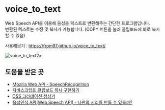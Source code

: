# voice_to_text
Web Speech API를 이용해 음성을 텍스트로 변환해주는 간단한 프로그램입니다.  
변환된 텍스트는 수정 및 복사가 가능합니다. (COPY 버튼을 눌러 클립보드에 바로 복사할 수 있음)  

사용해보기 : https://from97.github.io/voice_to_text/  


![voice_to_text2x](https://user-images.githubusercontent.com/52448114/116550961-55ed3500-a932-11eb-8f7c-f2d6c8b237f0.gif)

## 도움을 받은 곳
- [Mozilla Web API - SpeechRecognition](https://developer.mozilla.org/en-US/docs/Web/API/SpeechRecognition)
- [자바스크립트 클립보드 복사 구현하기](https://velog.io/@godori/js-clipboard-copy)
- [CSS 그라데이션 생성기](https://mybrandnewlogo.com/ko/color-gradient-generator)
- [음성인식 API(Web Speech API) - 나만의 시리를 만들 수 있을까?](https://usecode.pw/%EC%9D%8C%EC%84%B1%EC%9D%B8%EC%8B%9D-api-web-speech-api-%EB%82%98%EB%A7%8C%EC%9D%98-%EC%8B%9C%EB%A6%AC%EB%A5%BC-%EB%A7%8C%EB%93%A4-%EC%88%98-%EC%9E%88%EC%9D%84%EA%B9%8C/)
